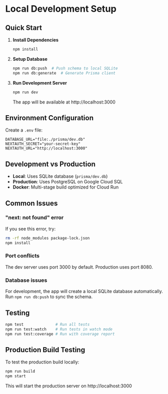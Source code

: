 # Local Development Setup

## Quick Start

1. **Install Dependencies**
   ```bash
   npm install
   ```

2. **Setup Database**
   ```bash
   npm run db:push  # Push schema to local SQLite
   npm run db:generate  # Generate Prisma client
   ```

3. **Run Development Server**
   ```bash
   npm run dev
   ```
   The app will be available at http://localhost:3000

## Environment Configuration

Create a `.env` file:
```env
DATABASE_URL="file:./prisma/dev.db"
NEXTAUTH_SECRET="your-secret-key"
NEXTAUTH_URL="http://localhost:3000"
```

## Development vs Production

- **Local**: Uses SQLite database (`prisma/dev.db`)
- **Production**: Uses PostgreSQL on Google Cloud SQL
- **Docker**: Multi-stage build optimized for Cloud Run

## Common Issues

### "next: not found" error
If you see this error, try:
```bash
rm -rf node_modules package-lock.json
npm install
```

### Port conflicts
The dev server uses port 3000 by default. Production uses port 8080.

### Database issues
For development, the app will create a local SQLite database automatically.
Run `npm run db:push` to sync the schema.

## Testing

```bash
npm test              # Run all tests
npm run test:watch    # Run tests in watch mode
npm run test:coverage # Run with coverage report
```

## Production Build Testing

To test the production build locally:
```bash
npm run build
npm start
```

This will start the production server on http://localhost:3000